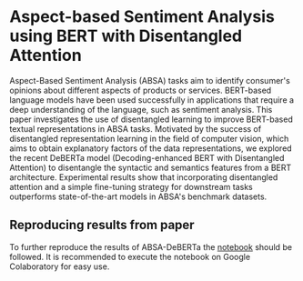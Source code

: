 # Aspect-based Sentiment Analysis using BERT with Disentangled Attention

Aspect-Based Sentiment Analysis (ABSA) tasks aim to identify consumer's opinions about different aspects of products or services. BERT-based language models have been used successfully in applications that require a deep understanding of the language, such as sentiment analysis. This paper investigates the use of disentangled learning to improve BERT-based textual representations in ABSA tasks. Motivated by the success of disentangled representation learning in the field of computer vision, which aims to obtain explanatory factors of the data representations, we explored the recent DeBERTa model (Decoding-enhanced BERT with Disentangled Attention) to disentangle the syntactic and semantics features from a BERT architecture. Experimental results show that incorporating disentangled attention and a simple fine-tuning strategy for downstream tasks outperforms state-of-the-art models in ABSA's benchmark datasets.

## Reproducing results from paper

To further reproduce the results of ABSA-DeBERTa the [notebook](DeBERTa_Experiment.ipynb) should be followed. It is recommended to execute the notebook on Google Colaboratory for easy use.

